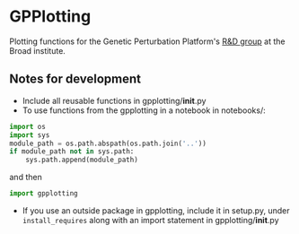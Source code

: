# GPPlotting

Plotting functions for the Genetic Perturbation Platform's 
[R&D group](https://sites.google.com/broadinstitute.org/doench/home) at the Broad institute. 

## Notes for development

* Include all reusable functions in gpplotting/__init__.py
* To use functions from the gpplotting in a notebook in notebooks/:
```python
import os
import sys
module_path = os.path.abspath(os.path.join('..'))
if module_path not in sys.path:
    sys.path.append(module_path)
```

and then 

```python
import gpplotting
```

* If you use an outside package in gpplotting, include it in setup.py, under ```install_requires``` along with an import 
statement in gpplotting/__init__.py